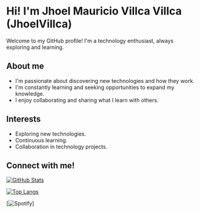 # Hi! I'm Jhoel Mauricio Villca Villca (JhoelVillca)

Welcome to my GitHub profile! I'm a technology enthusiast, always exploring and learning.

## About me

* I'm passionate about discovering new technologies and how they work.
* I'm constantly learning and seeking opportunities to expand my knowledge.
* I enjoy collaborating and sharing what I learn with others.

## Interests

* Exploring new technologies.
* Continuous learning.
* Collaboration in technology projects.

## Connect with me!

[![GitHub Stats](https://github-readme-stats.vercel.app/api?username=JhoelVillca&show_icons=true&theme=radical)](https://github.com/JhoelVillca)

[![Top Langs](https://github-readme-stats.vercel.app/api/top-langs/?username=JhoelVillca&layout=compact)](https://github.com/JhoelVillca/github-readme-stats)

[![Spotify](https://https://novatorem-spotify-j3y0jl3xv-jhoel-villcas-projects.vercel.app/api/spotify)]
